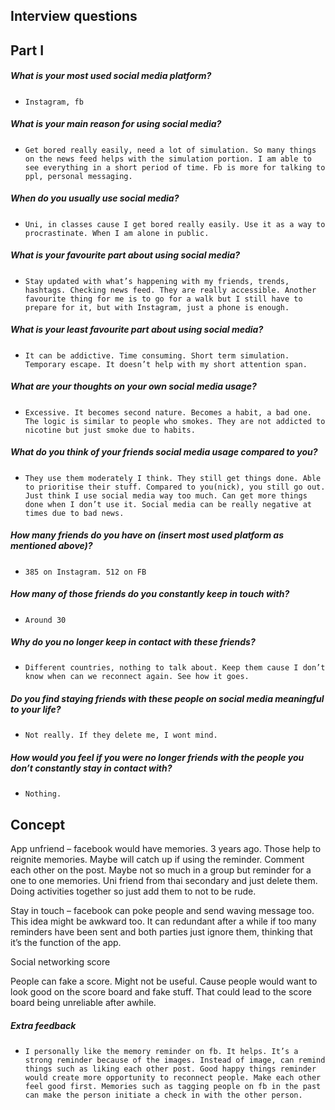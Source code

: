 ## Interview questions
 
## Part I
 
##### What is your most used social media platform?
-     Instagram, fb
#####  What is your main reason for using social media?
-     Get bored really easily, need a lot of simulation. So many things on the news feed helps with the simulation portion. I am able to see everything in a short period of time. Fb is more for talking to ppl, personal messaging.
#####  When do you usually use social media?
-     Uni, in classes cause I get bored really easily. Use it as a way to procrastinate. When I am alone in public. 
##### What is your favourite part about using social media?
-     Stay updated with what’s happening with my friends, trends, hashtags. Checking news feed. They are really accessible. Another favourite thing for me is to go for a walk but I still have to prepare for it, but with Instagram, just a phone is enough.
##### What is your least favourite part about using social media?
-     It can be addictive. Time consuming. Short term simulation. Temporary escape. It doesn’t help with my short attention span.
#####  What are your thoughts on your own social media usage?
-     Excessive. It becomes second nature. Becomes a habit, a bad one. The logic is similar to people who smokes. They are not addicted to nicotine but just smoke due to habits.
#####  What do you think of your friends social media usage compared to you?
-     They use them moderately I think. They still get things done. Able to prioritise their stuff. Compared to you(nick), you still go out. Just think I use social media way too much. Can get more things done when I don’t use it. Social media can be really negative at times due to bad news.
##### How many friends do you have on (insert most used platform as mentioned above)?
-     385 on Instagram. 512 on FB
#####  How many of those friends do you constantly keep in touch with?
-     Around 30
#####  Why do you no longer keep in contact with these friends?
-     Different countries, nothing to talk about. Keep them cause I don’t know when can we reconnect again. See how it goes. 
##### Do you find staying friends with these people on social media meaningful to your life?
-     Not really. If they delete me, I wont mind.
#####  How would you feel if you were no longer friends with the people you don’t constantly stay in contact with? 
-     Nothing.

## Concept 
 
App unfriend – facebook would have memories. 3 years ago. Those help to reignite memories. Maybe will catch up if using the reminder. Comment each other on the post. Maybe not so much in a group but reminder for a one to one memories. Uni friend from thai secondary and just delete them. Doing activities together so just add them to not to be rude.
 
Stay in touch – facebook can poke people and send waving message too. This idea might be awkward too. It can redundant after a while if too many reminders have been sent and both parties just ignore them, thinking that it’s the function of the app.
 
Social networking score

People can fake a score. Might not be useful. Cause people would want to look good on the score board and fake stuff. That could lead to the score board being unreliable after awhile. 
 
##### Extra feedback

-     I personally like the memory reminder on fb. It helps. It’s a strong reminder because of the images. Instead of image, can remind things such as liking each other post. Good happy things reminder would create more opportunity to reconnect people. Make each other feel good first. Memories such as tagging people on fb in the past can make the person initiate a check in with the other person.

